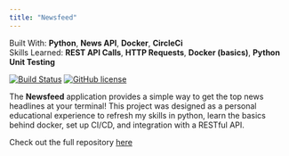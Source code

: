 ```yaml
---
title: "Newsfeed"
---
```


Built With: **Python**, **News API**, **Docker**, **CircleCi**<br/>
Skills Learned: **REST API Calls**, **HTTP Requests**, **Docker (basics)**, **Python Unit Testing**

[![Build Status](https://travis-ci.com/AlexanderJDupree/newsfeed.svg?branch=master)](https://travis-ci.com/AlexanderJDupree/newsfeed)
[![GitHub license](https://img.shields.io/badge/license-MIT-blue.svg)](https://github.com/AlexanderJDupree/newsfeed/blob/master/LICENSE)

The **Newsfeed** application provides a simple way to get the top news headlines at your terminal! This project was designed as a personal educational experience to refresh my skills in python, learn the basics behind docker, set up CI/CD, and integration with a RESTful API. 

Check out the full repository [here](https://github.com/AlexanderJDupree/newsfeed/blob/master/README.md)
